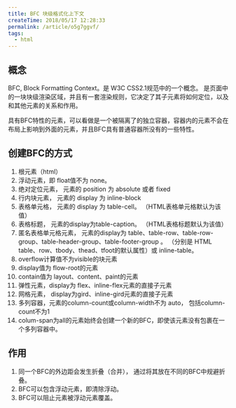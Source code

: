 ```yaml
---
title: BFC 块级格式化上下文
createTime: 2018/05/17 12:28:33
permalink: /article/o5g7ggvf/
tags:
  - html
---
```


## 概念

BFC, Block Formatting Context。是 W3C CSS2.1规范中的一个概念。 是页面中的一块块级渲染区域，并且有一套渲染规则，它决定了其子元素将如何定位，以及和其他元素的关系和作用。

具有BFC特性的元素，可以看做是一个被隔离了的独立容器，容器内的元素不会在布局上影响到外面的元素，并且BFC具有普通容器所没有的一些特性。

## 创建BFC的方式

1. 根元素（html）
2. 浮动元素，即 float值不为 none。
3. 绝对定位元素， 元素的 position 为 absolute 或者 fixed
4. 行内块元素， 元素的 display 为 inline-block
5. 表格单元格， 元素的 display 为 table-cell。 （HTML表格单元格默认为该值）
6. 表格标题， 元素的display为table-caption。 （HTML表格标题默认为该值）
7. 匿名表格单元格元素， 元素的display为 table、table-row、table-row-group、table-header-group、table-footer-group 。
   （分别是 HTML table、row、tbody、thead、tfoot的默认属性）或 inline-table。
8. overflow计算值不为visible的块元素
9. display值为 flow-root的元素
10. contain值为 layout、content、paint的元素
11. 弹性元素，display为 flex、inline-flex元素的直接子元素
12. 网格元素， display为gird、inline-gird元素的直接子元素
13. 多列容器，元素的column-count或column-width不为 auto， 包括column-count不为1
14. colum-span为all的元素始终会创建一个新的BFC，即使该元素没有包裹在一个多列容器中。

## 作用

1. 同一个BFC的外边距会发生折叠（合并）， 通过将其放在不同的BFC中规避折叠。
2. BFC可以包含浮动元素，即清除浮动。
3. BFC可以阻止元素被浮动元素覆盖。
